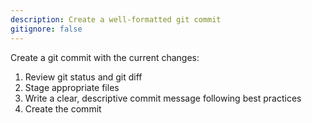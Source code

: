 ```yaml
---
description: Create a well-formatted git commit
gitignore: false
---
```


Create a git commit with the current changes:
1. Review git status and git diff
2. Stage appropriate files
3. Write a clear, descriptive commit message following best practices
4. Create the commit
